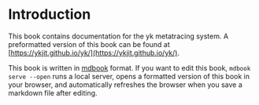 # Introduction

This book contains documentation for the yk metatracing system. A preformatted
version of this book can be found at
[https://ykjit.github.io/yk/](https://ykjit.github.io/yk/). 

This book is written in [mdbook](https://crates.io/crates/mdbook) format. If
you want to edit this book, `mdbook serve --open` runs a local server, opens a
formatted version of this book in your browser, and automatically refreshes the
browser when you save a markdown file after editing.

